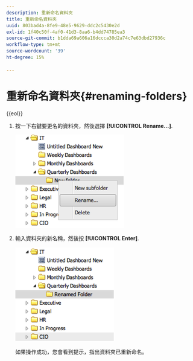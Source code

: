 ```yaml
---
description: 重新命名資料夾
title: 重新命名資料夾
uuid: 803bad4a-8fe9-48e5-9629-ddc2c5430e2d
exl-id: 1f40c50f-4af0-41d3-8aa6-b4dd74785ea3
source-git-commit: b1dda69a606a16dccca30d2a74c7e63dbd27936c
workflow-type: tm+mt
source-wordcount: '39'
ht-degree: 15%

---
```


# 重新命名資料夾{#renaming-folders}

{{eol}}

1. 按一下右鍵要更名的資料夾，然後選擇 **[!UICONTROL Rename…]**.

   ![](assets/rename.png)

1. 輸入資料夾的新名稱，然後按 **[!UICONTROL Enter]**.

   ![](assets/renamed_folder.png)

   如果操作成功，您會看到提示，指出資料夾已重新命名。
